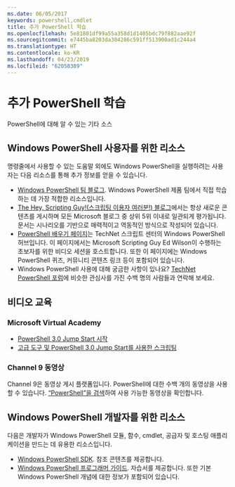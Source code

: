 ```yaml
---
ms.date: 06/05/2017
keywords: powershell,cmdlet
title: 추가 PowerShell 학습
ms.openlocfilehash: 5e81801df99a55a358d1d1405bdc79f882aae92f
ms.sourcegitcommit: e7445ba8203da304286c591ff513900ad1c244a4
ms.translationtype: HT
ms.contentlocale: ko-KR
ms.lasthandoff: 04/23/2019
ms.locfileid: "62058389"
---
```

# <a name="more-powershell-learning"></a>추가 PowerShell 학습

PowerShell에 대해 알 수 있는 기타 소스

## <a name="resources-for-windows-powershell-users"></a>Windows PowerShell 사용자를 위한 리소스

명령줄에서 사용할 수 있는 도움말 외에도 Windows PowerShell을 실행하려는 사용자는 다음 리소스를 통해 추가 정보를 얻을 수 있습니다.

- [Windows PowerShell 팀 블로그](https://blogs.msdn.microsoft.com/powershell/). Windows PowerShell 제품 팀에서 직접 학습하는 데 가장 적합한 리소스입니다.
- [The Hey, Scripting Guy!(스크립팅 이용자 여러분!) 블로그](https://blogs.technet.microsoft.com/heyscriptingguy/)에서는 항상 새로운 콘텐츠를 게시하며 모든 Microsoft 블로그 중 상위 5위 이내로 일관되게 평가됩니다. 문서는 시나리오를 기반으로 매력적이고 역동적인 방식으로 작성되어 있습니다.
- [PowerShell 배우기 페이지](https://blogs.technet.microsoft.com/heyscriptingguy/2015/01/04/weekend-scripter-the-best-ways-to-learn-powershell/)는 TechNet 스크립트 센터의 Windows PowerShell 허브입니다. 이 페이지에서는 Microsoft Scripting Guy Ed Wilson이 수행하는 초보자를 위한 비디오 세션을 호스트합니다. 또한 이 페이지에는 Windows PowerShell 퀴즈, 커뮤니티 콘텐츠 링크 등이 포함되어 있습니다.
- Windows PowerShell 사용에 대해 궁금한 사항이 있나요? [TechNet PowerShell 포럼](https://social.technet.microsoft.com/Forums/home?forum=winserverpowershell)에 비슷한 관심사를 가진 수백 명의 사람들과 연락해 보세요.

## <a name="video-training"></a>비디오 교육

### <a name="microsoft-virtual-academy"></a>Microsoft Virtual Academy

- [PowerShell 3.0 Jump Start 시작](https://mva.microsoft.com/en-US/training-courses/getting-started-with-powershell-30-jump-start-8276)
- [고급 도구 및 PowerShell 3.0 Jump Start를 사용한 스크립팅](https://mva.microsoft.com/en-US/training-courses/advanced-tools-scripting-with-powershell-30-jump-start-8277)

### <a name="channel-9-videos"></a>Channel 9 동영상

Channel 9은 동영상 게시 플랫폼입니다. PowerShell에 대한 수백 개의 동영상을 사용할 수 있습니다. [“PowerShell”을 검색](https://channel9.msdn.com/Search?term=PowerShell&sortBy=top-rated)하여 사용 가능한 동영상을 확인합니다.

## <a name="resources-for-windows-powershell-developers"></a>Windows PowerShell 개발자를 위한 리소스

다음은 개발자가 Windows PowerShell 모듈, 함수, cmdlet, 공급자 및 호스팅 애플리케이션을 만드는 데 유용한 리소스입니다.

- [Windows PowerShell SDK](https://go.microsoft.com/fwlink/p/?LinkID=89595). 참조 콘텐츠를 제공합니다.
- [Windows PowerShell 프로그래머 가이드](https://go.microsoft.com/fwlink/p/?LinkID=89596). 자습서를 제공합니다. 또한 기본 Windows PowerShell 개념에 대한 정보가 포함되어 있습니다.
